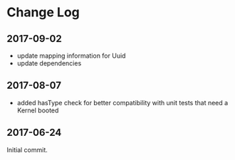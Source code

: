 Change Log
==========

2017-09-02
----------

 * update mapping information for Uuid
 * update dependencies

2017-08-07
----------

 * added hasType check for better compatibility with unit tests that need a Kernel booted

2017-06-24
----------

Initial commit.

